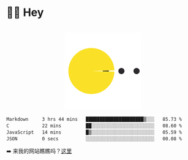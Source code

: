 
# 👋🏻 Hey
<div align="center">
	<br>
	<img src="https://raw.githubusercontent.com/Aniket965/Aniket965/master/pacman.svg?sanitize=true" width="200" height="200">
	<br>
</div>

<!--START_SECTION:waka-->

```txt
Markdown     3 hrs 44 mins   █████████████████████▒░░░   85.73 %
C            22 mins         ██░░░░░░░░░░░░░░░░░░░░░░░   08.60 %
JavaScript   14 mins         █▒░░░░░░░░░░░░░░░░░░░░░░░   05.59 %
JSON         0 secs          ░░░░░░░░░░░░░░░░░░░░░░░░░   00.08 %
```

<!--END_SECTION:waka-->

 ➡️  来我的网站瞧瞧吗？[这里](https://www.shaolongfei.com)
